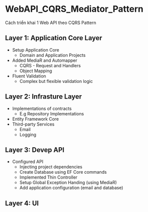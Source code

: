 # WebAPI_CQRS_Mediator_Pattern

Cách triển khai 1 Web API theo CQRS Pattern

## Layer 1: Application Core Layer
* Setup Application Core
  * Domain and Application Projects
* Added MediaR and Automapper
  * CQRS - Request and Handlers
  * Object Mapping
* Fluent Validation
  * Complex but flexible validation logic
 
## Layer 2: Infrasture Layer
* Implementations of contracts
  * E.g Repository Implementations
* Entity Framework Core
* Third-party Services
  * Email
  * Logging
 
## Layer 3: Devep API
* Configured API
  * Injecting project dependencies
  * Create Database using EF Core commands
  * Implemented Thin Controller
  * Setup Global Exception Handing (using MediaR)
  * Add application configuration (email and database)

## Layer 4: UI
